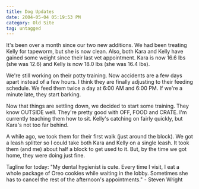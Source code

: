 ```yaml
---
title: Dog Updates
date: 2004-05-04 05:19:53 PM
category: Old Site
tag: untagged
---
```


It's been over a month since our two new additions. We had been treating Kelly for tapeworm, but she is now clean. Also, both Kara and Kelly have gained some weight since their last vet appointment. Kara is now 16.6 lbs (she was 12.6) and Kelly is now 18.0 lbs (she was 16.4 lbs).

We're still working on their potty training. Now accidents are a few days apart instead of a few hours. I think they are finally adjusting to their feeding schedule. We feed them twice a day at 6:00 AM and 6:00 PM. If we're a minute late, they start barking.

Now that things are settling down, we decided to start some training. They know OUTSIDE well. They're pretty good with OFF, FOOD and CRATE. I'm currently teaching them how to sit. Kelly's catching on fairly quickly, but Kara's not too far behind.

A while ago, we took them for their first walk (just around the block). We got a leash splitter so I could take both Kara and Kelly on a single leash. It took them (and me) about half a block to get used to it. But, by the time we got home, they were doing just fine.

Tagline for today: "My dental hygienist is cute. Every time I visit, I eat a whole package of Oreo cookies while waiting in the lobby. Sometimes she has to cancel the rest of the afternoon's appointments." - Steven Wright
